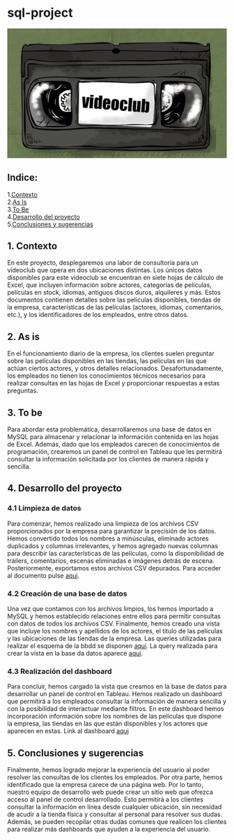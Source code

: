 # sql-project

![](https://github.com/Lidiavf1912/sql-project/blob/main/imagenes/imagen%20cabecera%20readme.jpg)

## Indice:
1.[Contexto](#Contexto)\
2.[As Is](#As-Is)\
3.[To Be](#To-Be)\
4.[Desarrollo del proyecto](#Desarrollo_del_proyecto)\
5.[Conclusiones y sugerencias](#Conclusiones_y_sugerencias)

## 1. Contexto <a name="Contexto"/>
En este proyecto, desplegaremos una labor de consultoría para un videoclub que opera en dos ubicaciones distintas. Los únicos datos disponibles para este videoclub se encuentran en siete hojas de cálculo de Excel, que incluyen información sobre actores, categorías de películas, películas en stock, idiomas, antiguos discos duros, alquileres y más. Estos documentos contienen detalles sobre las películas disponibles, tiendas de la empresa, características de las películas (actores, idiomas, comentarios, etc.), y los identificadores de los empleados, entre otros datos.

## 2. As is <a name="As-Is"/>
En el funcionamiento diario de la empresa, los clientes suelen preguntar sobre las películas disponibles en las tiendas, las películas en las que actúan ciertos actores, y otros detalles relacionados. Desafortunadamente, los empleados no tienen los conocimientos técnicos necesarios para realizar consultas en las hojas de Excel y proporcionar respuestas a estas preguntas.

## 3. To be <a name="To-Be"/>
Para abordar esta problemática, desarrollaremos una base de datos en MySQL para almacenar y relacionar la información contenida en las hojas de Excel. Además, dado que los empleados carecen de conocimientos de programación, crearemos un panel de control en Tableau que les permitirá consultar la información solicitada por los clientes de manera rápida y sencilla.

## 4. Desarrollo del proyecto <a name="Desarrollo_del_proyecto"/>

### 4.1 Limpieza de datos
Para comenzar, hemos realizado una limpieza de los archivos CSV proporcionados por la empresa para garantizar la precisión de los datos. Hemos convertido todos los nombres a minúsculas, eliminado actores duplicados y columnas irrelevantes, y hemos agregado nuevas columnas para describir las características de las películas, como la disponibilidad de tráilers, comentarios, escenas eliminadas e imágenes detrás de escena. Posteriormente, exportamos estos archivos CSV depurados.
Para acceder al documento pulse [aqui](https://github.com/Lidiavf1912/sql-project/blob/main/python/limpieza%20csvs.ipynb).

### 4.2 Creación de una base de datos
Una vez que contamos con los archivos limpios, los hemos importado a MySQL y hemos establecido relaciones entre ellos para permitir consultas con datos de todos los archivos CSV. Finalmente, hemos creado una vista que incluye los nombres y apellidos de los actores, el título de las películas y las ubicaciones de las tiendas de la empresa.
Las queries utilizadas para realizar el esquema de la bbdd se disponen [aqui](https://github.com/Lidiavf1912/sql-project/blob/main/mysql/esquema%20y%20relaciones%20bbdd.txt).
La query realizada para crear la vista en la base da datos aparece [aqui](https://github.com/Lidiavf1912/sql-project/blob/main/mysql/query%20vista%20bbdd.txt).

### 4.3 Realización del dashboard
Para concluir, hemos cargado la vista que creamos en la base de datos para desarrollar un panel de control en Tableau. Hemos realizado un dashboard que permitirá a los empleados consultar la información de manera sencilla y con la posibilidad de interactuar mediante filtros. En este dashboard hemos incorporación información sobre los nombres de las películas que dispone la empresa, las tiendas en las que están disponibles y los actores que aparecen en estas.
Link al dashboard [aqui](https://public.tableau.com/app/profile/lidia.vi.uales/viz/stockdepeliculasvideoclub/Dashboard1?publish=yes)

## 5. Conclusiones y sugerencias <a name="Conclusiones_y_sugerencias"/>
Finalmente, hemos logrado mejorar la experiencia del usuario al poder resolver las consultas de los clientes los empleados.
Por otra parte, hemos identificado que la empresa carece de una página web. Por lo tanto, nuestro equipo de desarrollo web puede crear un sitio web que ofrezca acceso al panel de control desarrollado. Esto permitirá a los clientes consultar la información en línea desde cualquier ubicación, sin necesidad de acudir a la tienda física y consultar al personal para resolver sus dudas. Además, se pueden recopilar otras dudas comunes que realicen los clientes para realizar más dashboards que ayuden a la experiencia del usuario.






